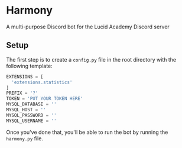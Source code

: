 # Harmony
A multi-purpose Discord bot for the Lucid Academy Discord server

## Setup
The first step is to create a `config.py` file in the root directory with the following template:
```python
EXTENSIONS = [
  'extensions.statistics'
]
PREFIX = '?'
TOKEN = 'PUT YOUR TOKEN HERE'
MYSQL_DATABASE = ''
MYSQL_HOST = ''
MYSQL_PASSWORD = ''
MYSQL_USERNAME = ''
```

Once you've done that, you'll be able to run the bot by running the `harmony.py` file.
